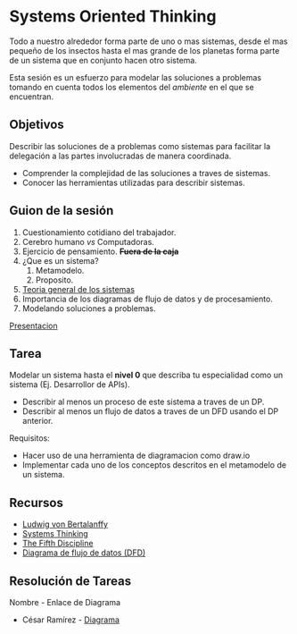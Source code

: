 # Systems Oriented Thinking

Todo a nuestro alrededor forma parte de uno o mas sistemas, desde el mas pequeño de los insectos hasta el mas grande de los planetas forma parte de un sistema que en conjunto hacen otro sistema.

Esta sesión es un esfuerzo para modelar las soluciones a problemas tomando en cuenta todos los elementos del _ambiente_ en el que se encuentran.


## Objetivos

Describir las soluciones de a problemas como sistemas para facilitar la delegación a las partes involucradas de manera coordinada.

 - Comprender la complejidad de las soluciones a traves de sistemas.
 - Conocer las herramientas utilizadas para describir sistemas.

## Guion de la sesión

 1. Cuestionamiento cotidiano del trabajador.
 2. Cerebro humano _vs_ Computadoras.
 3. Ejercicio de pensamiento. **~~Fuera de la caja~~**
 4. ¿Que es un sistema?
	 1. Metamodelo.
	 2. Proposito.
 6. [Teoria general de los sistemas](https://es.wikipedia.org/wiki/Teor%C3%ADa_de_sistemas) 
 7. Importancia de los diagramas de flujo de datos y de procesamiento.
 8. Modelando soluciones a problemas.

 [Presentacion](https://docs.google.com/presentation/d/1y3MitlkO5keZi2h4jJmrO4feAGD6JFDsSUnOCOvPKUQ/edit?usp=sharing)

## Tarea

Modelar un sistema hasta el **nivel 0** que describa tu especialidad como un sistema (Ej. Desarrollor de APIs).

 - Describir al menos un proceso de este sistema a traves de un DP.
 - Describir al menos un flujo de datos a traves de un DFD usando el DP anterior.

Requisitos:

 - Hacer uso de una herramienta de diagramacion como draw.io
 - Implementar cada uno de los conceptos descritos en el metamodelo  de un sistema.

## Recursos

 - [Ludwig von Bertalanffy](https://es.wikipedia.org/wiki/Ludwig_von_Bertalanffy)
 - [Systems Thinking](https://youtu.be/GPW0j2Bo_eY)
 - [The Fifth Discipline](https://en.wikipedia.org/wiki/The_Fifth_Discipline)
 - [Diagrama de flujo de datos (DFD)](https://www.lucidchart.com/pages/es/qué-es-un-diagrama-de-flujo-de-datos)
 
## Resolución de Tareas
Nombre - Enlace de Diagrama
- César Ramírez - [Diagrama](https://drive.google.com/file/d/1OK8NoMSdq30kntcOvUCsLCxc7uEKEfwl/view?usp=sharing)
